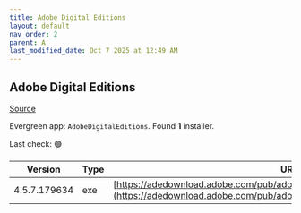 ```yaml
---
title: Adobe Digital Editions
layout: default
nav_order: 2
parent: A
last_modified_date: Oct 7 2025 at 12:49 AM
---
```


## Adobe Digital Editions

[Source](https://www.adobe.com/solutions/ebook/digital-editions.html)

Evergreen app: `AdobeDigitalEditions`. Found **1** installer.

Last check: 🟢

| Version      | Type | URI                                                                                                                                                            |
| ------------ | ---- | -------------------------------------------------------------------------------------------------------------------------------------------------------------- |
| 4.5.7.179634 | exe  | [https://adedownload.adobe.com/pub/adobe/digitaleditions/ADE_4.5_Installer.exe](https://adedownload.adobe.com/pub/adobe/digitaleditions/ADE_4.5_Installer.exe) |
